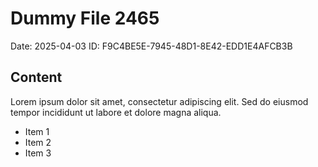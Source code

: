 # Dummy File 2465

Date: 2025-04-03
ID: F9C4BE5E-7945-48D1-8E42-EDD1E4AFCB3B

## Content

Lorem ipsum dolor sit amet, consectetur adipiscing elit.
Sed do eiusmod tempor incididunt ut labore et dolore magna aliqua.

* Item 1
* Item 2
* Item 3


